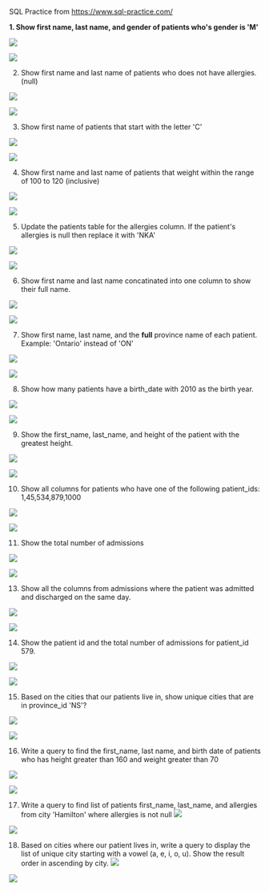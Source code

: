 SQL Practice from  https://www.sql-practice.com/





**1. Show first name, last name, and gender of patients who's gender is 'M'**

![](src-img/Pasted%20image%2020230524114946.png)

![](src-img/Pasted%20image%2020230524114954.png)

2. Show first name and last name of patients who does not have allergies. (null)

![](src-img/Pasted%20image%2020230524120211.png)

![](src-img/Pasted%20image%2020230524120222.png)

3.  Show first name of patients that start with the letter 'C'

![](src-img/Pasted%20image%2020230524120302.png)

![](src-img/Pasted%20image%2020230524120312.png)

4. Show first name and last name of patients that weight within the range of 100 to 120 (inclusive)

![](src-img/Pasted%20image%2020230524120425.png)

![](src-img/Pasted%20image%2020230524120435.png)

5. Update the patients table for the allergies column. If the patient's allergies is null then replace it with 'NKA'

![](src-img/Pasted%20image%2020230524120520.png)

![](src-img/Pasted%20image%2020230524120527.png)


6. Show first name and last name concatinated into one column to show their full name.

![](src-img/Pasted%20image%2020230524120820.png)

![](src-img/Pasted%20image%2020230524120839.png)

7. Show first name, last name, and the **full** province name of each patient.   
	Example: 'Ontario' instead of 'ON'

![](src-img/Pasted%20image%2020230524121017.png)

![](src-img/Pasted%20image%2020230524121023.png)

8. Show how many patients have a birth_date with 2010 as the birth year.

![](src-img/Pasted%20image%2020230524121210.png)

![](src-img/Pasted%20image%2020230524121216.png)

9. Show the first_name, last_name, and height of the patient with the greatest height.

![](src-img/Pasted%20image%2020230524121302.png)

![](src-img/Pasted%20image%2020230524121310.png)

10. Show all columns for patients who have one of the following patient_ids: 1,45,534,879,1000

![](src-img/Pasted%20image%2020230524121432.png)

![](src-img/Pasted%20image%2020230524121442.png)

11.  Show the total number of admissions

![](src-img/Pasted%20image%2020230524121623.png)

![](src-img/Pasted%20image%2020230524121630.png)

13.  Show all the columns from admissions where the patient was admitted and discharged on the same day.

![](src-img/Pasted%20image%2020230524121730.png)

![](src-img/Pasted%20image%2020230524121737.png)

14.  Show the patient id and the total number of admissions for patient_id 579.

![](src-img/Pasted%20image%2020230524121850.png)

![](src-img/Pasted%20image%2020230524121856.png)

15.  Based on the cities that our patients live in, show unique cities that are in province_id 'NS'?

![](src-img/Pasted%20image%2020230524122002.png)

![](src-img/Pasted%20image%2020230524122009.png)

16. Write a query to find the first_name, last name, and birth date of patients who has height greater than 160 and weight greater than 70

![](src-img/Pasted%20image%2020230524122114.png)

![](src-img/Pasted%20image%2020230524122122.png)

17. Write a query to find list of patients first_name, last_name, and allergies from city 'Hamilton' where allergies is not null
![](src-img/Pasted%20image%2020230524122533.png)

![](src-img/Pasted%20image%2020230524122542.png)

18. Based on cities where our patient lives in, write a query to display the list of unique city starting with a vowel (a, e, i, o, u). Show the result order in ascending by city.
![](src-img/Pasted%20image%2020230524122714.png)

![](src-img/Pasted%20image%2020230524122721.png)







